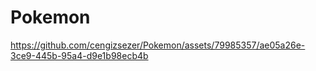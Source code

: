 # Pokemon


https://github.com/cengizsezer/Pokemon/assets/79985357/ae05a26e-3ce9-445b-95a4-d9e1b98ecb4b


